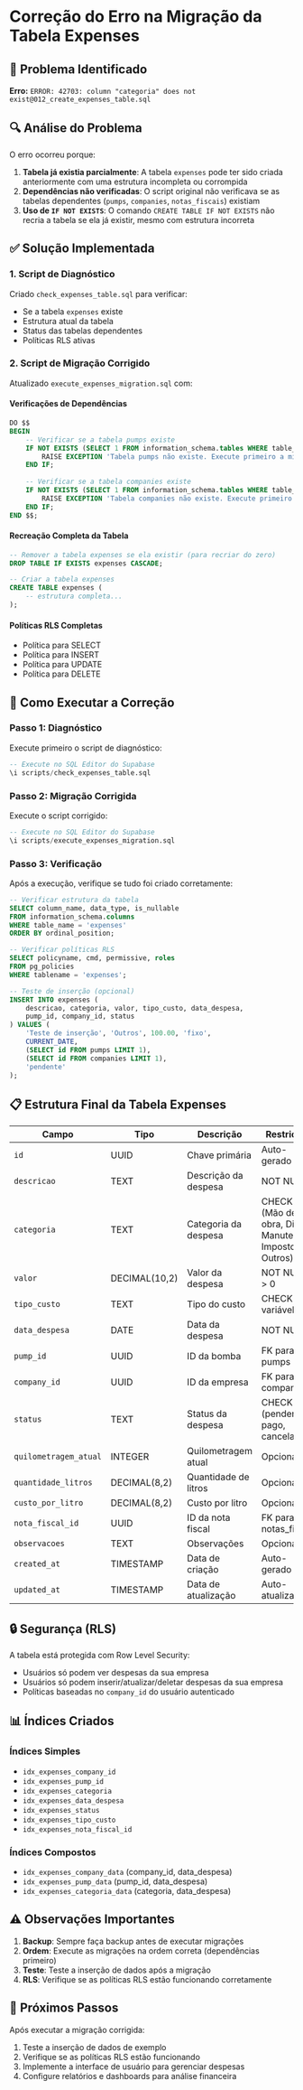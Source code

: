 # Correção do Erro na Migração da Tabela Expenses

## 🚨 Problema Identificado

**Erro:** `ERROR: 42703: column "categoria" does not exist@012_create_expenses_table.sql`

## 🔍 Análise do Problema

O erro ocorreu porque:

1. **Tabela já existia parcialmente**: A tabela `expenses` pode ter sido criada anteriormente com uma estrutura incompleta ou corrompida
2. **Dependências não verificadas**: O script original não verificava se as tabelas dependentes (`pumps`, `companies`, `notas_fiscais`) existiam
3. **Uso de `IF NOT EXISTS`**: O comando `CREATE TABLE IF NOT EXISTS` não recria a tabela se ela já existir, mesmo com estrutura incorreta

## ✅ Solução Implementada

### 1. Script de Diagnóstico
Criado `check_expenses_table.sql` para verificar:
- Se a tabela `expenses` existe
- Estrutura atual da tabela
- Status das tabelas dependentes
- Políticas RLS ativas

### 2. Script de Migração Corrigido
Atualizado `execute_expenses_migration.sql` com:

#### Verificações de Dependências
```sql
DO $$
BEGIN
    -- Verificar se a tabela pumps existe
    IF NOT EXISTS (SELECT 1 FROM information_schema.tables WHERE table_name = 'pumps') THEN
        RAISE EXCEPTION 'Tabela pumps não existe. Execute primeiro a migração das bombas.';
    END IF;
    
    -- Verificar se a tabela companies existe
    IF NOT EXISTS (SELECT 1 FROM information_schema.tables WHERE table_name = 'companies') THEN
        RAISE EXCEPTION 'Tabela companies não existe. Execute primeiro a migração das empresas.';
    END IF;
END $$;
```

#### Recreação Completa da Tabela
```sql
-- Remover a tabela expenses se ela existir (para recriar do zero)
DROP TABLE IF EXISTS expenses CASCADE;

-- Criar a tabela expenses
CREATE TABLE expenses (
    -- estrutura completa...
);
```

#### Políticas RLS Completas
- Política para SELECT
- Política para INSERT
- Política para UPDATE
- Política para DELETE

## 🚀 Como Executar a Correção

### Passo 1: Diagnóstico
Execute primeiro o script de diagnóstico:
```sql
-- Execute no SQL Editor do Supabase
\i scripts/check_expenses_table.sql
```

### Passo 2: Migração Corrigida
Execute o script corrigido:
```sql
-- Execute no SQL Editor do Supabase
\i scripts/execute_expenses_migration.sql
```

### Passo 3: Verificação
Após a execução, verifique se tudo foi criado corretamente:
```sql
-- Verificar estrutura da tabela
SELECT column_name, data_type, is_nullable 
FROM information_schema.columns 
WHERE table_name = 'expenses' 
ORDER BY ordinal_position;

-- Verificar políticas RLS
SELECT policyname, cmd, permissive, roles 
FROM pg_policies 
WHERE tablename = 'expenses';

-- Teste de inserção (opcional)
INSERT INTO expenses (
    descricao, categoria, valor, tipo_custo, data_despesa, 
    pump_id, company_id, status
) VALUES (
    'Teste de inserção', 'Outros', 100.00, 'fixo', 
    CURRENT_DATE, 
    (SELECT id FROM pumps LIMIT 1),
    (SELECT id FROM companies LIMIT 1),
    'pendente'
);
```

## 📋 Estrutura Final da Tabela Expenses

| Campo | Tipo | Descrição | Restrições |
|-------|------|-----------|------------|
| `id` | UUID | Chave primária | Auto-gerado |
| `descricao` | TEXT | Descrição da despesa | NOT NULL |
| `categoria` | TEXT | Categoria da despesa | CHECK (Mão de obra, Diesel, Manutenção, Imposto, Outros) |
| `valor` | DECIMAL(10,2) | Valor da despesa | NOT NULL, > 0 |
| `tipo_custo` | TEXT | Tipo do custo | CHECK (fixo, variável) |
| `data_despesa` | DATE | Data da despesa | NOT NULL |
| `pump_id` | UUID | ID da bomba | FK para pumps |
| `company_id` | UUID | ID da empresa | FK para companies |
| `status` | TEXT | Status da despesa | CHECK (pendente, pago, cancelado) |
| `quilometragem_atual` | INTEGER | Quilometragem atual | Opcional |
| `quantidade_litros` | DECIMAL(8,2) | Quantidade de litros | Opcional |
| `custo_por_litro` | DECIMAL(8,2) | Custo por litro | Opcional |
| `nota_fiscal_id` | UUID | ID da nota fiscal | FK para notas_fiscais |
| `observacoes` | TEXT | Observações | Opcional |
| `created_at` | TIMESTAMP | Data de criação | Auto-gerado |
| `updated_at` | TIMESTAMP | Data de atualização | Auto-atualizado |

## 🔒 Segurança (RLS)

A tabela está protegida com Row Level Security:
- Usuários só podem ver despesas da sua empresa
- Usuários só podem inserir/atualizar/deletar despesas da sua empresa
- Políticas baseadas no `company_id` do usuário autenticado

## 📊 Índices Criados

### Índices Simples
- `idx_expenses_company_id`
- `idx_expenses_pump_id`
- `idx_expenses_categoria`
- `idx_expenses_data_despesa`
- `idx_expenses_status`
- `idx_expenses_tipo_custo`
- `idx_expenses_nota_fiscal_id`

### Índices Compostos
- `idx_expenses_company_data` (company_id, data_despesa)
- `idx_expenses_pump_data` (pump_id, data_despesa)
- `idx_expenses_categoria_data` (categoria, data_despesa)

## ⚠️ Observações Importantes

1. **Backup**: Sempre faça backup antes de executar migrações
2. **Ordem**: Execute as migrações na ordem correta (dependências primeiro)
3. **Teste**: Teste a inserção de dados após a migração
4. **RLS**: Verifique se as políticas RLS estão funcionando corretamente

## 🎯 Próximos Passos

Após executar a migração corrigida:
1. Teste a inserção de dados de exemplo
2. Verifique se as políticas RLS estão funcionando
3. Implemente a interface de usuário para gerenciar despesas
4. Configure relatórios e dashboards para análise financeira
